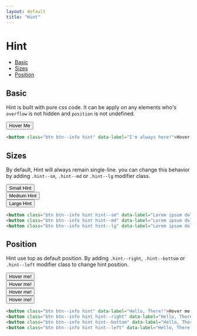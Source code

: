 ```yaml
---
layout: default
title: "Hint"
---
```


# Hint
- [Basic](#basic)
- [Sizes](#sizes)
- [Position](#position)

## Basic
Hint is built with pure css code. It can be apply on any elements who's
`overflow` is not hidden and `position` is not undefined.

<div class="u-mb-15 u-textCenter">
  <button class="btn btn--info hint u-mb-15" data-label="I'm always here!">Hover Me</button>
</div>

```html
<button class="btn btn--info hint" data-label="I'm always here!">Hover Me</button>
```

## Sizes
By default, Hint will always remain single-line. you can change this behavior by
adding `.hint--sm`, `.hint--md` or `.hint--lg` modifier class.

<div class="l-row u-textCenter">
    <div class="l-col-4@md">
        <button class="btn btn--info hint hint--sm u-mb-15" data-label="Lorem ipsum dolor sit amet.">Small Hint</button>
    </div>
    <div class="l-col-4@md">
        <button class="btn btn--info hint hint--md u-mb-15" data-label="Lorem ipsum dolor sit amet, consectetur adipisicing elit. Nulla, ratione!">Medium Hint</button>
    </div>
    <div class="l-col-4@md">
        <button class="btn btn--info hint hint--lg u-mb-15" data-label="Lorem ipsum dolor sit amet, consectetur adipisicing elit. Quidem architecto, illo recusandae dolorem magni odit.">Large Hint</button>
    </div>
</div>

```html
<button class="btn btn--info hint hint--sm" data-label="Lorem ipsum dolor sit amet.">Small Hint</button>
<button class="btn btn--info hint hint--md" data-label="Lorem ipsum dolor sit amet, consectetur adipisicing elit. Nulla, ratione!">Medium Hint</button>
<button class="btn btn--info hint hint--lg" data-label="Lorem ipsum dolor sit amet, consectetur adipisicing elit. Quidem architecto, illo recusandae dolorem magni odit.">Large Hint</button>
```

## Position

Hint use top as default position. By adding `.hint--right`, `.hint--bottom` or
`.hint--left` modifier class to change hint position.

<div class="l-row u-textCenter">
  <div class="l-col-6@sm l-col-3@md">
      <button class="btn btn--info hint u-mb-15" data-label="Hello, There!">Hover me!</button>
  </div>
  <div class="l-col-6@sm l-col-3@md">
      <button class="btn btn--info hint hint--right u-mb-15" data-label="Hello, There!">Hover me!</button>
  </div>
  <div class="l-col-6@sm l-col-3@md">
      <button class="btn btn--info hint hint--bottom u-mb-15" data-label="Hello, There!">Hover me!</button>
  </div>
  <div class="l-col-6@sm l-col-3@md">
      <button class="btn btn--info hint hint--left u-mb-15" data-label="Hello, There!">Hover me!</button>
  </div>
</div>

```html
<button class="btn btn--info hint" data-label="Hello, There!">Hover me!</button>
<button class="btn btn--info hint hint--right" data-label="Hello, There!">Hover me!</button>
<button class="btn btn--info hint hint--bottom" data-label="Hello, There!">Hover me!</button>
<button class="btn btn--info hint hint--left" data-label="Hello, There!">Hover me!</button>
```
